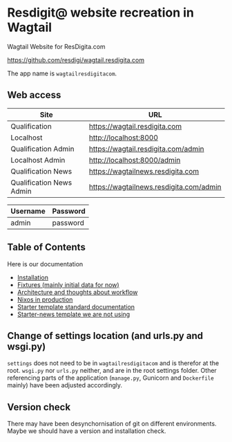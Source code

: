 # Resdigit@ website recreation in Wagtail

Wagtail Website for ResDigita.com

https://github.com/resdigi/wagtail.resdigita.com

The app name is `wagtailresdigitacom`. 

## Web access

| Site | URL |
| ---  | --- |
| Qualification | <https://wagtail.resdigita.com> |
| Localhost | <http://localhost:8000> |
| Qualification Admin | <https://wagtail.resdigita.com/admin> |
| Localhost Admin | <http://localhost:8000/admin> |
| Qualification News | <https://wagtailnews.resdigita.com> |
| Qualification News Admin | <https://wagtailnews.resdigita.com/admin> |

| Username | Password |
| ---  | --- |
| admin | password |

## Table of Contents

Here is our documentation

  - [Installation](./doc/installation.md)
  - [Fixtures (mainly initial data for now)](./doc/fixtures.md)
  - [Architecture and thoughts about workflow](./doc/architecture.md)
  - [Nixos in production](./doc/nixos.md)
  - [Starter template standard documentation](./doc/starter.md)
  - [Starter-news template we are not using](./doc/starter-news.md)

## Change of settings location (and urls.py and wsgi.py)

`settings` does not need to be in `wagtailresdigitacom` and is therefor at the root. `wsgi.py` nor `urls.py` neither, and are in the root settings folder. Other referencing parts of the application (`manage.py`, Gunicorn and `Dockerfile` mainly) have been adjusted accordingly.

## Version check

There may have been desynchornisation of git on different environments. Maybe we should have a version and installation check. 